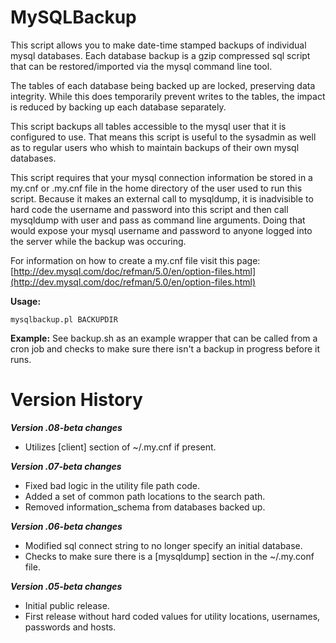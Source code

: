 # MySQLBackup
This script allows you to make date-time stamped backups of individual mysql databases.  Each database backup is a gzip compressed sql script that can be restored/imported via the mysql command line tool.

The tables of each database being backed up are locked, preserving data integrity.  While this does temporarily prevent writes to the tables, the impact is reduced by backing up each database separately.

This script backups all tables accessible to the mysql user that it is configured to use.  That means this script is useful to the sysadmin as well as to regular users who whish to maintain backups of their own mysql databases.

This script requires that your mysql connection information be stored in a my.cnf or .my.cnf file in the home directory of the user used to run this script.   Because it makes an external call to mysqldump, it is inadvisible to hard code the username and password into this script and then call mysqldump with user and pass as command line arguments. Doing that would expose your mysql username and password to anyone logged into the server while the backup was occuring.  

For information on how to create a my.cnf file visit this page: [http://dev.mysql.com/doc/refman/5.0/en/option-files.html](http://dev.mysql.com/doc/refman/5.0/en/option-files.html)

**Usage:**

~~~
mysqlbackup.pl BACKUPDIR
~~~

**Example:**
See backup.sh as an example wrapper that can be called from a cron job and checks to make sure there isn't a backup in progress before it runs.

# Version History

***Version .08-beta changes***

* Utilizes [client] section of ~/.my.cnf if present.

***Version .07-beta changes***

* Fixed bad logic in the utility file path code.
* Added a set of common path locations to the search path.
* Removed information_schema from databases backed up.

***Version .06-beta changes***

* Modified sql connect string to no longer specify an initial database.
* Checks to make sure there is a [mysqldump] section in the ~/.my.conf file.

***Version .05-beta changes***

* Initial public release.
* First release without hard coded values for utility locations, usernames, passwords and hosts.
